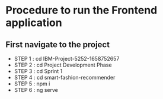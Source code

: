 # Procedure to run the Frontend application

## First navigate to the project

- STEP 1 : cd IBM-Project-5252-1658752657
- STEP 2 : cd Project Development Phase
- STEP 3 : cd Sprint 1
- STEP 4 : cd smart-fashion-recommender
- STEP 5 : npm i
- STEP 6 : ng serve
